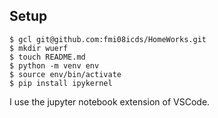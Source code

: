 ## Setup
```
$ gcl git@github.com:fmi08icds/HomeWorks.git
$ mkdir wuerf 
$ touch README.md
$ python -m venv env
$ source env/bin/activate
$ pip install ipykernel
```
I use the jupyter notebook extension of VSCode.
